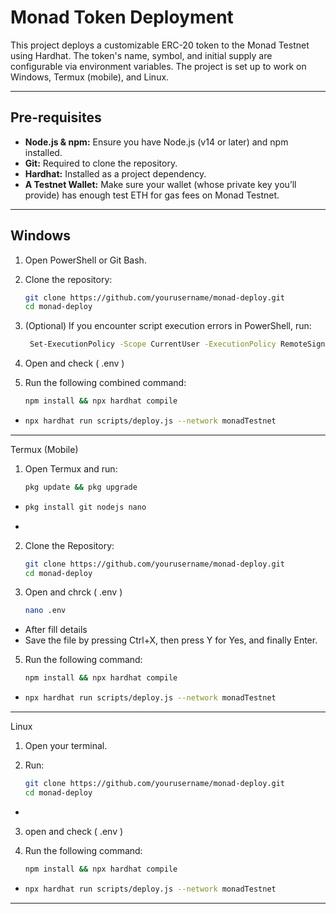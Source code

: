 # Monad Token Deployment

This project deploys a customizable ERC-20 token to the Monad Testnet using Hardhat. The token's name, symbol, and initial supply are configurable via environment variables. The project is set up to work on Windows, Termux (mobile), and Linux.

---

## Pre-requisites

- **Node.js & npm:** Ensure you have Node.js (v14 or later) and npm installed.
- **Git:** Required to clone the repository.
- **Hardhat:** Installed as a project dependency.
- **A Testnet Wallet:** Make sure your wallet (whose private key you’ll provide) has enough test ETH for gas fees on Monad Testnet.

---


## Windows

1. Open PowerShell or Git Bash.
2. Clone the repository:
   ```bash
   git clone https://github.com/yourusername/monad-deploy.git
   cd monad-deploy

3. (Optional) If you encounter script execution errors in PowerShell, run:

   ```bash
    Set-ExecutionPolicy -Scope CurrentUser -ExecutionPolicy RemoteSigned


4. Open and check ( .env )


5. Run the following combined command:
   ```bash
   npm install && npx hardhat compile
-
   ```bash
   npx hardhat run scripts/deploy.js --network monadTestnet


---

Termux (Mobile)

1. Open Termux and run:
   ```bash
   pkg update && pkg upgrade
-
   ```bash
   pkg install git nodejs nano
-


2. Clone the Repository:
   ```bash
   git clone https://github.com/yourusername/monad-deploy.git
   cd monad-deploy


3. Open and chrck ( .env )
   ```bash
   nano .env
- After fill details
- Save the file by pressing Ctrl+X, then press Y for Yes, and finally Enter.

5. Run the following command:
   ```bash
   npm install && npx hardhat compile 
-
   ```bash
   npx hardhat run scripts/deploy.js --network monadTestnet


---

Linux

1. Open your terminal.


2. Run:
   ```bash
   git clone https://github.com/yourusername/monad-deploy.git
   cd monad-deploy
-

3. open and check ( .env )

4. Run the following command:
   ```bash
   npm install && npx hardhat compile

-
   ```bash
   npx hardhat run scripts/deploy.js --network monadTestnet


---

